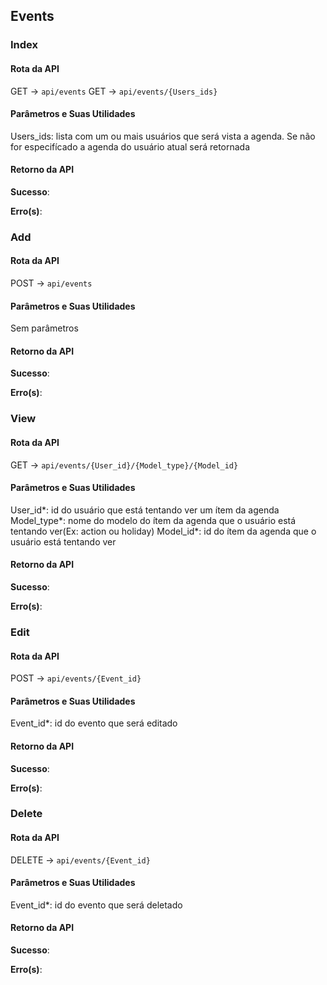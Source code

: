 ## Events

### Index

#### Rota da API

GET -> `api/events`
GET -> `api/events/{Users_ids}`

#### Parâmetros e Suas Utilidades

Users_ids: lista com um ou mais usuários que será vista a agenda. Se não for especifícado a agenda do usuário atual será retornada

#### Retorno da API

**Sucesso**:

**Erro(s)**:

### Add

#### Rota da API

POST -> `api/events`

#### Parâmetros e Suas Utilidades

Sem parâmetros

#### Retorno da API

**Sucesso**:

**Erro(s)**:

### View

#### Rota da API

GET -> `api/events/{User_id}/{Model_type}/{Model_id}`

#### Parâmetros e Suas Utilidades

User_id\*: id do usuário que está tentando ver um ítem da agenda
Model_type\*: nome do modelo do ítem da agenda que o usuário está tentando ver(Ex: action ou holiday)
Model_id\*: id do ítem da agenda que o usuário está tentando ver

#### Retorno da API

**Sucesso**:

**Erro(s)**:

### Edit

#### Rota da API

POST -> `api/events/{Event_id}`

#### Parâmetros e Suas Utilidades

Event_id\*: id do evento que será editado

#### Retorno da API

**Sucesso**:

**Erro(s)**:

### Delete

#### Rota da API

DELETE -> `api/events/{Event_id}`

#### Parâmetros e Suas Utilidades

Event_id\*: id do evento que será deletado

#### Retorno da API

**Sucesso**:

**Erro(s)**:
